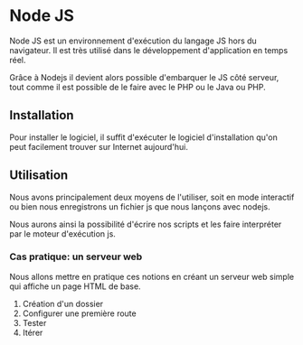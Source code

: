 # Node JS

Node JS est un environnement d'exécution du langage JS hors du navigateur. Il est très utilisé dans le développement d'application en temps réel.

Grâce à Nodejs il devient alors possible d'embarquer le JS côté serveur, tout comme il est possible de le faire avec le PHP ou le Java ou PHP.

## Installation

Pour installer le logiciel, il suffit d'exécuter le logiciel d'installation qu'on peut facilement trouver sur Internet aujourd'hui.

## Utilisation

Nous avons principalement deux moyens de l'utiliser, soit en mode interactif ou bien nous enregistrons un fichier js que nous lançons avec nodejs.

Nous aurons ainsi la possibilité d'écrire nos scripts et les faire interpréter par le moteur d'exécution js.

### Cas pratique: un serveur web

Nous allons mettre en pratique ces notions en créant un serveur web simple qui affiche un page HTML de base.

1. Création d'un dossier
1. Configurer une première route
1. Tester
1. Itérer

